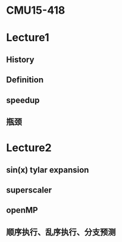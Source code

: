# CMU15-418

# Lecture1

## History

## Definition

## speedup

## 瓶颈

# Lecture2

## sin(x) tylar expansion

## superscaler

## openMP

## 顺序执行、乱序执行、分支预测









